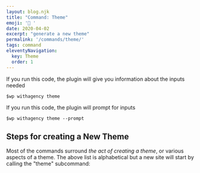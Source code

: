 ```yaml
---
layout: blog.njk
title: "Command: Theme"
emoji: '👋 '
date: 2020-04-02
excerpt: "generate a new theme"
permalink: '/commands/theme/'
tags: command
eleventyNavigation:
  key: Theme
  order: 1
---
```


If you run this code, the plugin will give you information about the inputs needed

```
$wp withagency theme
```

If you run this code, the plugin will prompt for inputs

```
$wp withagency theme --prompt
```

## Steps for creating a New Theme
Most of the commands surround *the act of creating a theme*, or various aspects of a theme. The above list is alphabetical but a new site will start by calling the "theme" subcommand: